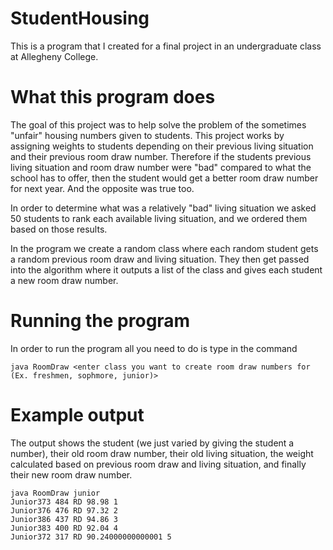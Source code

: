 # StudentHousing
This is a program that I created for a final project in an undergraduate class at Allegheny College.

# What this program does
The goal of this project was to help solve the problem of the sometimes "unfair" housing numbers given to students.
This project works by assigning weights to students depending on their previous living situation and their previous room draw number.
Therefore if the students previous living situation and room draw number were "bad" compared to what the school has to offer, then the student would get a better room draw number for next year. 
And the opposite was true too. 

In order to determine what was a relatively "bad" living situation we asked 50 students to rank each available living situation, and we ordered them based on those results. 

In the program we create a random class where each random student gets a random previous room draw and living situation. 
They then get passed into the algorithm where it outputs a list of the class and gives each student a new room draw number. 

# Running the program
In order to run the program all you need to do is type in the command
```shell
java RoomDraw <enter class you want to create room draw numbers for (Ex. freshmen, sophmore, junior)>
```

# Example output
The output shows the student (we just varied by giving the student a number), their old room draw number, their old living situation, the weight calculated based on previous room draw and living situation, and finally their new room draw number. 
```shell
java RoomDraw junior
Junior373 484 RD 98.98 1
Junior376 476 RD 97.32 2
Junior386 437 RD 94.86 3
Junior383 400 RD 92.04 4
Junior372 317 RD 90.24000000000001 5
```
